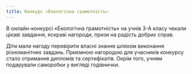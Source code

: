 ```yaml
---
title: Конкурс «Екологічна грамотність»
---
```


В онлайн-конкурсі «Екологічна грамотність» на учнів 3-А класу чекали цікаві завдання, яскраві нагороди, призи на радість добрих справ.

Діти мали нагоду перевірити власні знання шляхом виконання різноманітних завдань. Приємною нагородою для учасників конкурсу стало отримання дипломів та сертифікатів. Окрім того, учням подарували саморобки у вигляді годівнички.

<slideshow />
